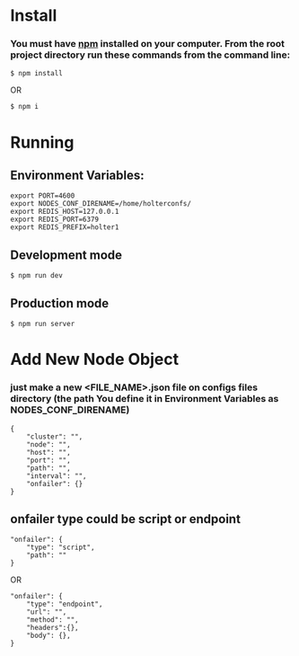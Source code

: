 
# Install
### You must have [npm](https://www.npmjs.com/) installed on your computer. From the root project directory run these commands from the command line:

``` $ npm install ```

OR

``` $ npm i ```

# Running

## Environment Variables:

```
export PORT=4600
export NODES_CONF_DIRENAME=/home/holterconfs/
export REDIS_HOST=127.0.0.1
export REDIS_PORT=6379
export REDIS_PREFIX=holter1
```

## Development mode

``` $ npm run dev ```

## Production mode

``` $ npm run server ```

# Add New Node Object
### just make a new <FILE_NAME>.json file on configs files directory (the path You define it in Environment Variables as NODES_CONF_DIRENAME)

```
{
    "cluster": "",
    "node": "",
    "host": "",
    "port": "",
    "path": "",
    "interval": "",
    "onfailer": {}
}
```

## onfailer type could be script or endpoint

```
"onfailer": {
    "type": "script",
    "path": ""
}
```

OR

``` 
"onfailer": {
    "type": "endpoint",
    "url": "",
    "method": "",
    "headers":{},
    "body": {},
}